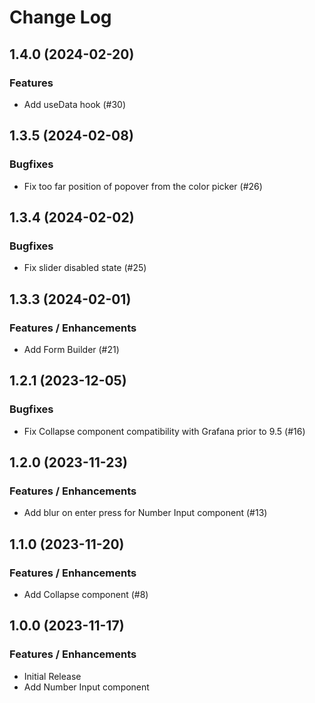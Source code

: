 # Change Log

## 1.4.0 (2024-02-20)

### Features

- Add useData hook (#30)

## 1.3.5 (2024-02-08)

### Bugfixes

- Fix too far position of popover from the color picker (#26)

## 1.3.4 (2024-02-02)

### Bugfixes

- Fix slider disabled state (#25)

## 1.3.3 (2024-02-01)

### Features / Enhancements

- Add Form Builder (#21)

## 1.2.1 (2023-12-05)

### Bugfixes

- Fix Collapse component compatibility with Grafana prior to 9.5 (#16)

## 1.2.0 (2023-11-23)

### Features / Enhancements

- Add blur on enter press for Number Input component (#13)

## 1.1.0 (2023-11-20)

### Features / Enhancements

- Add Collapse component (#8)

## 1.0.0 (2023-11-17)

### Features / Enhancements

- Initial Release
- Add Number Input component
